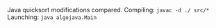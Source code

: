 Java quicksort modifications compared.
Compiling:
`javac -d ./ src/*`
Launching:
`java algojava.Main`
